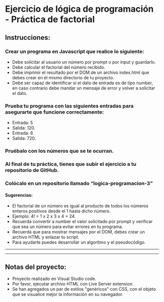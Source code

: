 # Ejercicio de lógica de programación - Práctica de factorial

## Instrucciones:

### Crear un programa en Javascript que realice lo siguiente:

- Debe solicitar al usuario un número por prompt o por input y guardarlo.
- Debe calcular el factorial del número recibido.
- Debe imprimir el resultado por el DOM de un archivo index.html que debes crear en el mismo directorio de tu proyecto.
- Debe ser capaz de identificar si el dato de entrada es de tipo number, en caso contrario debe mandar un mensaje de error y volver a solicitar el dato.
### Prueba tu programa con las siguientes entradas para asegurarte que funcione correctamente:
- Entrada: 5
- Salida: 120.
- Entrada: 6
- Salida: 720.

### Pruébalo con los números que se te ocurran.
### Al final de tu práctica, tienes que subir el ejercicio a tu repositorio de GitHub.
### Colócalo en un repositorio llamado “logica-programacion-3”
#### Sugerencias:

- El factorial de un número es igual al producto de todos los números enteros positivos desde el 1 hasta dicho número.
- Ejemplo: 4! = 1 x 2 x 3 x 4 = 24.
- Recuerda convertir a number el valor solicitado por prompt y verificar que sea un número para evitar errores en tu programa.
- Recuerda que para mostrar mensajes por el DOM, debes crear un archivo HTML y enlazar tu script.
- Para ayudarte puedes desarrollar un algoritmo y el pseudocódigo.
__________________________________________________
__________________________________________________

## Notas del proyecto: 
- Proyecto realizado en Visual Studio code.
- Por favor, ejecutar archivo HTML con Live Server extension.
- Se han agregados un par de estilos "genéricos" con CSS, con el objeto que se visualice mejor la información en su navegador.